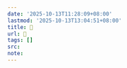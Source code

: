 ```yaml
---
date: '2025-10-13T11:28:09+08:00'
lastmod: '2025-10-13T13:04:51+08:00'
title: 󰛮
url: 󰛮
tags: []
src:
note:
---
```

